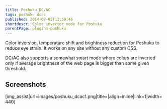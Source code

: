 ```yaml
---
title: Poshuku DC/AC
tags: poshuku dcac
published: 2014-07-05T12:59:46
shortdescr: Color invertor mode for Poshuku
parentPage: plugins-poshuku
---
```


Color inversion, temperature shift and brightness reduction for Poshuku
to reduce eye strain. It works on any site without any custom CSS.

DC/AC also supports a somewhat smart mode where colors are inverted only
if average brightness of the web page is bigger than some given
threshold.

Screenshots
-----------

\[img\_assist|url=images/poshuku\_dcac1.png|title=|align=inline|link=1|width=440\]
